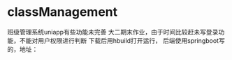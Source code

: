 # classManagement
班级管理系统uniapp有些功能未完善
大二期末作业，由于时间比较赶未写登录功能，不能对用户权限进行判断
下载后用hbuild打开运行，
后端使用springboot写的，地址：
